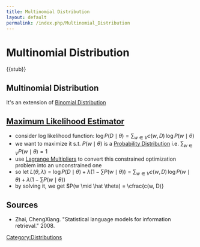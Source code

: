 ```yaml
---
title: Multinomial Distribution
layout: default
permalink: /index.php/Multinomial_Distribution
---
```


# Multinomial Distribution

{{stub}}

## Multinomial Distribution
It's an extension of [Binomial Distribution](Binomial_Distribution)


## [Maximum Likelihood Estimator](Maximum_Likelihood_Estimator)
- consider log likelihood function: $\log P(D \mid \theta) = \sum_{w \in V} c(w, D) \, \log P(w \mid \theta)$ 
- we want to maximize it s.t. $P(w \mid \theta)$ is a [Probability Distribution](Probability_Distribution) i.e. $\sum_{w \in V} P(w \mid \theta) = 1$
- use [Lagrange Multipliers](Lagrange_Multipliers) to convert this constrained optimization problem into an unconstrained one
- so let $L(\theta, \lambda) = \log P(D \mid \theta) + \lambda \left(1 - \sum P(w \mid \theta) \right) = \sum_{w \in V} c(w, D) \, \log P(w \mid \theta) + \lambda \left(1 - \sum P(w \mid \theta) \right)$ 
- by solving it, we get $P(w \mid \hat \theta) = \cfrac{c(w, D)}

## Sources
- Zhai, ChengXiang. "Statistical language models for information retrieval." 2008.


[Category:Distributions](Category_Distributions)